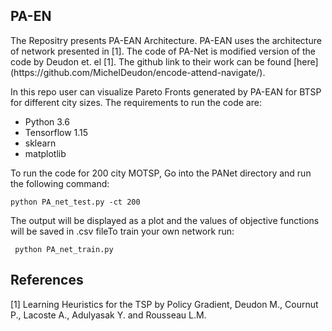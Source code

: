 ## PA-EN

<p> The Repositry presents PA-EAN Architecture. PA-EAN uses the architecture of network presented in [1]. 
The code of PA-Net is modified version of the code by Deudon et. el [1]. The github link to their work can be found [here](https://github.com/MichelDeudon/encode-attend-navigate/).</p> 



In this repo user can visualize Pareto Fronts generated by PA-EAN for BTSP for different city sizes. The requirements to run the code are:
<ul>
<li>Python 3.6</li>
<li>Tensorflow 1.15 </li>
<li>sklearn </li>
<li>matplotlib </li>
</ul>

To run the code for  200 city MOTSP,  Go into the PANet directory  and run the following command:

<code>python PA_net_test.py -ct 200 </code>

The output will be displayed as a plot and the values of objective functions will be saved in .csv fileTo train your own network run:

<code> python PA_net_train.py </code>

## References
<a id="1">[1]</a> 
Learning Heuristics for the TSP by Policy Gradient, Deudon M., Cournut P., Lacoste A., Adulyasak Y. and Rousseau L.M.
